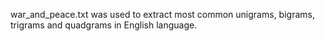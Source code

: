war_and_peace.txt was used to extract most common unigrams, bigrams, trigrams and quadgrams in English language.
